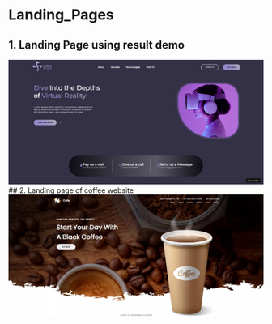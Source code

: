 # Landing_Pages
## 1. Landing Page using result demo
<img src="result.png" alt="resultPage"/>
## 2. Landing page of coffee website
<img src="Coffee.png" alt="resultPage"/>


